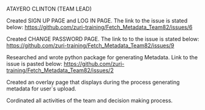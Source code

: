 ATAYERO  CLINTON  (TEAM LEAD)

Created SIGN UP PAGE and LOG IN PAGE. The link to the issue is stated below:
https://github.com/zuri-training/Fetch_Metadata_Team82/issues/6

Created CHANGE PASSWORD PAGE. The link to to the issue is stated below:
https://github.com/zuri-training/Fetch_Metadata_Team82/issues/9

Researched and wrote python package for generating Metadata. Link to the issue is pasted below: 
https://github.com/zuri-training/Fetch_Metadata_Team82/issues/2

Created an overlay page that displays during the process generating metadata for user`s upload.

Cordinated all activities of the team and decision making process.
